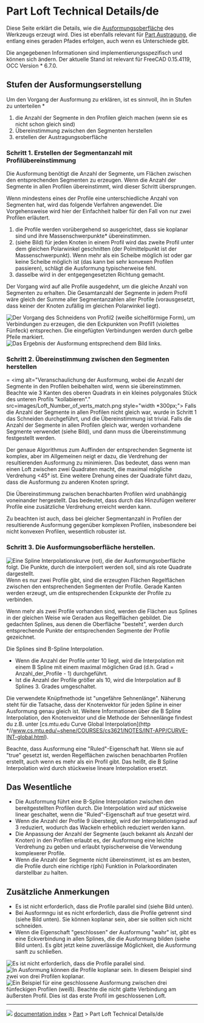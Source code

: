 # Part Loft Technical Details/de
Diese Seite erklärt die Details, wie die [Ausformungsoberfläche](Part_Loft/de.md) des Werkzeugs erzeugt wird. Dies ist ebenfalls relevant für [Part Austragung](Part_Sweep.md), die entlang eines geraden Pfades erfolgen, auch wenn es Unterschiede gibt.

Die angegebenen Informationen sind implementierungsspezifisch und können sich ändern. Der aktuelle Stand ist relevant für FreeCAD 0.15.4119, OCC Version   * 6.7.0.

## Stufen der Ausformungserstellung 

Um den Vorgang der Ausformung zu erklären, ist es sinnvoll, ihn in Stufen zu unterteilen   *

1.  die Anzahl der Segmente in den Profilen gleich machen (wenn sie es nicht schon gleich sind)
2.  Übereinstimmung zwischen den Segmenten herstellen
3.  erstellen der Austragungsoberfläche

### Schritt 1. Erstellen der Segmentanzahl mit Profilübereinstimmung 

Die Ausformung benötigt die Anzahl der Segmente, um Flächen zwischen den entsprechenden Segmenten zu erzeugen. Wenn die Anzahl der Segmente in allen Profilen übereinstimmt, wird dieser Schritt übersprungen.

Wenn mindestens eines der Profile eine unterschiedliche Anzahl von Segmenten hat, wird das folgende Verfahren angewendet. Die Vorgehensweise wird hier der Einfachheit halber für den Fall von nur zwei Profilen erläutert.

1.  die Profile werden vorübergehend so ausgerichtet, dass sie koplanar sind und ihre Massenschwerpunkte\* übereinstimmen.
2.  (siehe Bild) für jeden Knoten in einem Profil wird das zweite Profil unter dem gleichen Polarwinkel geschnitten (der Polmittelpunkt ist der Massenschwerpunkt). Wenn mehr als ein Scheibe möglich ist oder gar keine Scheibe möglich ist (das kann bei sehr konvexen Profilen passieren), schlägt die Ausformung typischerweise fehl.
3.  dasselbe wird in der entgegengesetzten Richtung gemacht.

Der Vorgang wird auf alle Profile ausgedehnt, um die gleiche Anzahl von Segmenten zu erhalten. Die Gesamtanzahl der Segmente in jedem Profil wäre gleich der Summe aller Segmentanzahlen aller Profile (vorausgesetzt, dass keiner der Knoten zufällig im gleichen Polarwinkel liegt).

   
  <img alt="Der Vorgang des Schneidens von Profil2 (weiße sichelförmige Form), um Verbindungen zu erzeugen, die den Eckpunkten von Profil1 (violettes Fünfeck) entsprechen. Die eingefügten Verbindungen werden durch gelbe Pfeile markiert." src=images/Loft-vertex-insertion.png  style="width   *300px;">   <img alt="Das Ergebnis der Ausformung entsprechend dem Bild links." src=images/Loft_crescent_pentagon.png  style="width   *300px;">
   

### Schritt 2. Übereinstimmung zwischen den Segmenten herstellen 

= <img alt="Veranschaulichung der Ausformung, wobei die Anzahl der Segmente in den Profilen beibehalten wird, wenn sie übereinstimmen. Beachte wie 3 Kanten des oberen Quadrats in ein kleines polygonales Stück des unteren Profils \"kollabieren\"." src=images/Loft_Number_of_verts_match.png  style="width   *300px;"> Falls die Anzahl der Segmente in allen Profilen nicht gleich war, wurde in Schritt 1 das Schneiden durchgeführt, und die Übereinstimmung ist trivial. Falls die Anzahl der Segmente in allen Profilen gleich war, werden vorhandene Segmente verwendet (siehe Bild), und dann muss die Übereinstimmung festgestellt werden.

Der genaue Algorithmus zum Auffinden der entsprechenden Segmente ist komplex, aber im Allgemeinen neigt er dazu, die Verdrehung der resultierenden Ausformung zu minimieren. Das bedeutet, dass wenn man einen Loft zwischen zwei Quadraten macht, die maximal mögliche Verdrehung \<45° ist. Eine weitere Drehung eines der Quadrate führt dazu, dass die Ausformung zu anderen Knoten springt.

Die Übereinstimmung zwischen benachbarten Profilen wird unabhängig voneinander hergestellt. Das bedeutet, dass durch das Hinzufügen weiterer Profile eine zusätzliche Verdrehung erreicht werden kann.

Zu beachten ist auch, dass bei gleicher Segmentanzahl in Profilen der resultierende Ausformung gegenüber komplexen Profilen, insbesondere bei nicht konvexen Profilen, wesentlich robuster ist. 

### Schritt 3. Die Ausformungsoberfläche herstellen. 

<img alt="Eine Spline Interpolationskurve (rot), die der Ausformungsoberfläche folgt. Die Punkte, durch die interpoliert werden soll, sind als rote Quadrate dargestellt." src=images/Loft_B-spline.png  style="width   *400px;"> Wenn es nur zwei Profile gibt, sind die erzeugten Flächen Regelflächen zwischen den entsprechenden Segmenten der Profile. Gerade Kanten werden erzeugt, um die entsprechenden Eckpunkte der Profile zu verbinden.

Wenn mehr als zwei Profile vorhanden sind, werden die Flächen aus Splines in der gleichen Weise wie Geraden aus Regelflächen gebildet. Die gedachten Splines, aus denen die Oberfläche \"besteht\", werden durch entsprechende Punkte der entsprechenden Segmente der Profile gezeichnet.

Die Splines sind B-Spline Interpolation.

-   Wenn die Anzahl der Profile unter 10 liegt, wird die Interpolation mit einem B Spline mit einem maximal möglichen Grad (d.h. Grad = Anzahl\_der\_Profile - 1) durchgeführt.
-   Ist die Anzahl der Profile größer als 10, wird die Interpolation auf B Splines 3. Grades umgeschaltet.

Die verwendete Knüpfmethode ist \"ungefähre Sehnenlänge\". Näherung steht für die Tatsache, dass der Knotenvektor für jeden Spline in einer Ausformung genau gleich ist. Weitere Informationen über die B Spline Interpolation, den Knotenvektor und die Methode der Sehnenlänge findest du z.B. unter [cs.mtu.edu Curve Global Interpolation](http   *//www.cs.mtu.edu/~shene/COURSES/cs3621/NOTES/INT-APP/CURVE-INT-global.html).

Beachte, dass Ausformung eine \"Ruled\"-Eigenschaft hat. Wenn sie auf \"true\" gesetzt ist, werden Regelflächen zwischen benachbarten Profilen erstellt, auch wenn es mehr als ein Profil gibt. Das heißt, die B Spline Interpolation wird durch stückweise lineare Interpolation ersetzt. 

## Das Wesentliche 

-   Die Ausformung führt eine B-Spline Interpolation zwischen den bereitgestellten Profilen durch. Die Interpolation wird auf stückweise linear geschaltet, wenn die \"Ruled\"-Eigenschaft auf true gesetzt wird.
-   Wenn die Anzahl der Profile 9 übersteigt, wird der Interpolationsgrad auf 3 reduziert, wodurch das Wackeln erheblich reduziert werden kann.
-   Die Anpassung der Anzahl der Segmente (auch bekannt als Anzahl der Knoten) in den Profilen erlaubt es, der Ausformung eine leichte Verdrehung zu geben und erlaubt typischerweise die Verwendung komplexerer Profile.
-   Wenn die Anzahl der Segmente nicht übereinstimmt, ist es am besten, die Profile durch eine richtige r(phi) Funktion in Polarkoordinaten darstellbar zu halten.

## Zusätzliche Anmerkungen 

-   Es ist nicht erforderlich, dass die Profile parallel sind (siehe Bild unten).
-   Bei Ausformngu ist es nicht erforderlich, dass die Profile getrennt sind (siehe Bild unten). Sie können koplanar sein, aber sie sollten sich nicht schneiden.
-   Wenn die Eigenschaft \"geschlossen\" der Ausformung \"wahr\" ist, gibt es eine Eckverbindung in allen Splines, die die Ausformung bilden (siehe Bild unten). Es gibt jetzt keine zuverlässige Möglichkeit, die Ausformung sanft zu schließen.

    
  <img alt="Es ist nicht erforderlich, dass die Profile parallel sind." src=images/Loft_nonparallel.png  style="width   *300px;">   <img alt="In Ausformung können die Profile koplanar sein. In diesem Beispiel sind zwei von drei Profilen koplanar." src=images/Loft_Coplanar.png  style="width   *300px;">   <img alt="Ein Beispiel für eine geschlossene Ausformung zwischen drei fünfeckigen Profilen (weiß). Beachte die nicht glatte Verbindung am äußersten Profil. Dies ist das erste Profil im geschlossenen Loft." src=images/Loft-closed.png  style="width   *300px;">



---
![](images/Right_arrow.png) [documentation index](../README.md) > [Part](Part_Workbench.md) > Part Loft Technical Details/de
